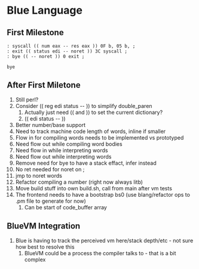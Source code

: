 # Blue Language

## First Milestone

```
: syscall (( num eax -- res eax )) 0F b, 05 b, ;
: exit (( status edi -- noret )) 3C syscall ;
: bye (( -- noret )) 0 exit ;

bye
```

## After First Miletone

1. Still perl?
1. Consider (( reg edi status -- )) to simplify double_paren
   1. Actually just need (( and )) to set the current dictionary?
   1. (( edi status -- ))
1. Better number/base support
1. Need to track machine code length of words, inline if smaller
1. Flow in for compiling words needs to be implemented vs prototyped
1. Need flow out while compiling word bodies
1. Need flow in while interpreting words
1. Need flow out while interpreting words
1. Remove need for bye to have a stack effact, infer instead
1. No ret needed for noret on ;
1. jmp to noret words
1. Refactor compiling a number (right now always litb)
1. Move build stuff into own build.sh, call from main after vm tests
1. The frontend needs to have a bootstrap bs0 (use blang/refactor ops to .pm file to generate for now)
   1. Can be start of code_buffer array

## BlueVM Integration

1. Blue is having to track the perceived vm here/stack depth/etc - not sure how best to resolve this
   1. BlueVM could be a process the compiler talks to - that is a bit complex
   
